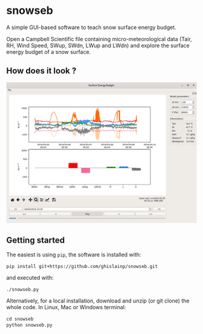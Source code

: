 # snowseb

A simple GUI-based software to teach snow surface energy budget.

Open a Campbell Scientific file containing micro-meteorological data (Tair, RH, Wind Speed, SWup, SWdn, LWup and LWdn) and explore the surface energy budget of a snow surface.

## How does it look ?

![Screenshot](https://github.com/ghislainp/snowseb/raw/master/screenshot1.png)


## Getting started

The easiest is using `pip`, the software is installed with:

```batch
pip install git+https://github.com/ghislainp/snowseb.git
```

and executed with:

```batch
./snowseb.py
```

Alternatively, for a local installation, download and unzip (or git clone) the whole code. In Linux, Mac or Windows terminal:

```batch
cd snowseb
python snowseb.py
```

